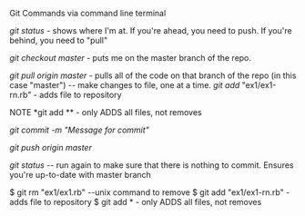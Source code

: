 Git Commands via command line terminal

*git status* - shows where I'm at.  If you're ahead, you need to push.  If you're behind, you need to "pull"

*git checkout master* - puts me on the master branch of the repo.

*git pull origin master* - pulls all of the code on that branch of the repo (in this case "master")
-- make changes to file, one at a time.
*git add* "ex1/ex1-rn.rb" - adds file to repository

NOTE *git add ** - only ADDS all files, not removes

*git commit -m "Message for commit"*

*git push origin master*

*git status* -- run again to make sure that there is nothing to commit.  Ensures you're up-to-date with master branch


$ git rm "ex1/ex1.rb"  --unix command to remove
$ git add "ex1/ex1-rn.rb" - adds file to repository
$ git add * - only ADDS all files, not removes
